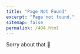 ```yaml
---
title: "Page Not Found"
excerpt: "Page not found."
sitemap: false
permalink: /404.html
---
```

Sorry about that 🤔